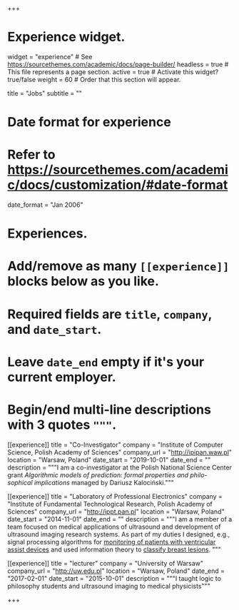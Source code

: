 +++
# Experience widget.
widget = "experience"  # See https://sourcethemes.com/academic/docs/page-builder/
headless = true  # This file represents a page section.
active = true  # Activate this widget? true/false
weight = 60  # Order that this section will appear.

title = "Jobs"
subtitle = ""

# Date format for experience
#   Refer to https://sourcethemes.com/academic/docs/customization/#date-format
date_format = "Jan 2006"

# Experiences.
#   Add/remove as many `[[experience]]` blocks below as you like.
#   Required fields are `title`, `company`, and `date_start`.
#   Leave `date_end` empty if it's your current employer.
#   Begin/end multi-line descriptions with 3 quotes `"""`.
[[experience]]
  title = "Co-Investigator"
  company = "Institute of Computer Science, Polish Academy of Sciences"
  company_url = "http://ipipan.waw.pl"
  location = "Warsaw, Poland"
  date_start = "2019-10-01"
  date_end = ""
  description = """I am a co-investigator at the Polish National Science Center grant *Algorithmic models of prediction: formal properties and philo-sophical implications* managed by Dariusz Kalociński."""
  
[[experience]]
  title = "Laboratory of Professional Electronics"
  company = "Institute of Fundamental Technological Research, Polish Academy of Sciences"
  company_url = "http://ippt.pan.pl"
  location = "Warsaw, Poland"
  date_start = "2014-11-01"
  date_end = ""
  description = """I am a member of a team focused on medical applications of ultrasound and development of ultrasound imaging research systems. As part of my duties I designed, e.g., signal processing algorithms for <a href="/publication/2017doppler/">monitoring of patients with ventricular assist devices</a> and used information theory to <a href="/publication/2020bmsp/">classify breast lesions</a>.
  """

[[experience]]
  title = "lecturer"
  company = "University of Warsaw"
  company_url = "http://uw.edu.pl"
  location = "Warsaw, Poland"
  date_end = "2017-02-01"
  date_start = "2015-10-01"
  description = """I taught logic to philosophy students and ultrasound imaging to medical physicists"""

+++
